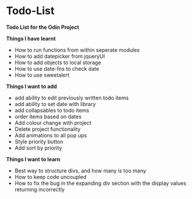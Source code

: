 # Todo-List
<b>Todo List for the Odin Project</b>

<b>Things I have learnt </b>
- How to run functions from within seperate modules
- How to add datepicker from jqueryUI
- How to add objects to local storage
- How to use date-fns to check date
- How to use sweetalert

<b> Things I want to add </b>
- add ability to edit previously written todo items
- add ability to set date with library
- add collapsables to todo items
- order items based on dates
- Add colour change with project
- Delete project functionality
- Add animations to all pop ups
- Style priority button
- Add sort by priority

<b> Things I want to learn </b>
- Best way to structure divs, and how many is too many
- How to keep code uncoupled
- How to fix the bug in the expanding div section with the display values returning incorrectly

